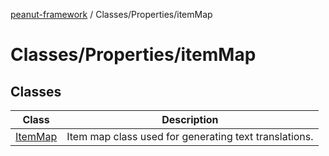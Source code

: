 [peanut-framework](../../../modules.md) / Classes/Properties/itemMap

# Classes/Properties/itemMap

## Classes

| Class | Description |
| ------ | ------ |
| [ItemMap](classes/ItemMap.md) | Item map class used for generating text translations. |
